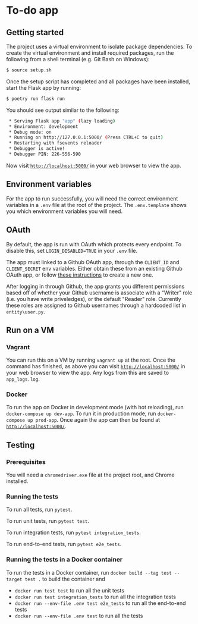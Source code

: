 # To-do app

## Getting started

The project uses a virtual environment to isolate package dependencies. To create the virtual environment and install required packages, run the following from a shell terminal (e.g. Git Bash on Windows):
```bash
$ source setup.sh
```

Once the setup script has completed and all packages have been installed, start the Flask app by running:
```bash
$ poetry run flask run
```

You should see output similar to the following:
```bash
 * Serving Flask app "app" (lazy loading)
 * Environment: development
 * Debug mode: on
 * Running on http://127.0.0.1:5000/ (Press CTRL+C to quit)
 * Restarting with fsevents reloader
 * Debugger is active!
 * Debugger PIN: 226-556-590
```
Now visit [`http://localhost:5000/`](http://localhost:5000/) in your web browser to view the app.

## Environment variables

For the app to run successfully, you will need the correct environment variables in a `.env` file at the root of the project. The `.env.template` shows you which environment variables you will need.

 ## OAuth

 By default, the app is run with OAuth which protects every endpoint. To disable this, set `LOGIN_DISABLED=TRUE` in your `.env` file.

 The app must linked to a Github OAuth app, through the `CLIENT_ID` and `CLIENT_SECRET` env variables. Either obtain these from an existing Github OAuth app, or follow [these instructions](https://docs.github.com/en/developers/apps/creating-an-oauth-app) to create a new one.

 After logging in through Github, the app grants you different permissions based off of whether your Github username is associate with a "Writer" role (i.e. you have write priveledges), or the default "Reader" role. Currently these roles are assigned to Github usernames through a hardcoded list in `entity\user.py`.
 
## Run on a VM

### Vagrant

You can run this on a VM by running `vagrant up` at the root. Once the command has finished, as above you can visit [`http://localhost:5000/`](http://localhost:5000/) in your web browser to view the app. Any logs from this are saved to `app_logs.log`.

### Docker

To run the app on Docker in development mode (with hot reloading), run `docker-compose up dev-app`. To run it in production mode, run `docker-compose up prod-app`. Once again the app can then be found at [`http://localhost:5000/`](http://localhost:5000/).

## Testing

### Prerequisites

You will need a `chromedriver.exe` file at the project root, and Chrome installed.

### Running the tests

To run all tests, run `pytest`.

To run unit tests, run `pytest test`.

To run integration tests, run `pytest integration_tests`.

To run end-to-end tests, run `pytest e2e_tests`.

### Running the tests in a Docker container 

To run the tests in a Docker container, run  `docker build --tag test --target test .` to build the container and
 * `docker run test test` to run all the unit tests
 * `docker run test integration_tests` to run all the integration tests
 * `docker run --env-file .env test e2e_tests` to run all the end-to-end tests
 * `docker run --env-file .env test` to run all the tests

